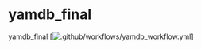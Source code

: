 # yamdb_final
yamdb_final
[![.github/workflows/yamdb_workflow.yml](https://github.com/chelyabinezzz/yamdb_final/actions/workflows/yamdb_workflow.yml/badge.svg)]
